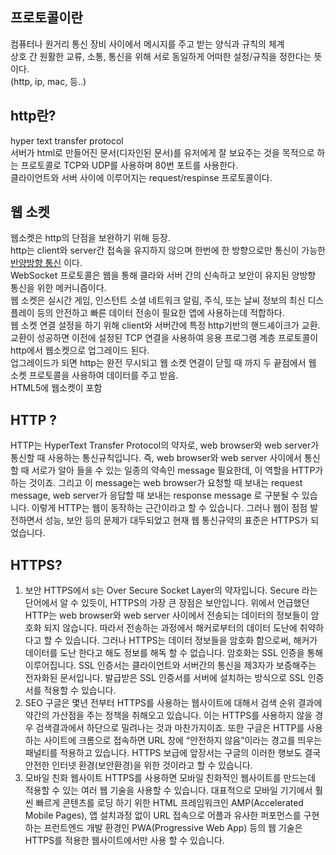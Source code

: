 ## 프로토콜이란
컴퓨터나 원거리 통신 장비 사이에서 메시지를 주고 받는 양식과 규칙의 체계  
상호 간 원활한 교류, 소통, 통신을 위해 서로 동일하게 어떠한 설정/규칙을 정한다는 뜻이다.  
(http, ip, mac, 등..)

## http란?  
hyper text transfer protocol  
서버가 html로 만들어진 문서(디자인된 문서)를 유저에게 잘 보요주는 것을 목적으로 하는 프로토콜로 TCP와 UDP를 사용하며 80번 포트를 사용한다.  
클라이언트와 서버 사이에 이루어지는 request/respinse 프로토콜이다.

## 웹 소켓  
웹소켓은 http의 단점을 보완하기 위해 등장.  
http는 client와 server간 접속을 유지하지 않으며 한번에 한 방향으로만 통신이 가능한 [반양방향 통신](https://terms.naver.com/entry.naver?docId=1590172&cid=50373&categoryId=50373) 이다.  
WebSocket 프로토콜은 웹을 통해 클라와 서버 간의 신속하고 보안이 유지된 양방향 통신을 위한 메커니즘이다.  
웹 소켓은 실시간 게임, 인스턴트 소셜 네트워크 알림, 주식, 또는 날씨 정보의 최신 디스플레이 등의 안전하고 빠른 데이터 전송이 필요한 앱에 사용하는데 적합하다.  
웹 소켓 연결 설정을 하기 위해 client와 서버간에 특정 http기반의 핸드셰이크가 교환.  
교환이 성공하면 이전에 설정된 TCP 연결을 사용하여 응용 프로그램 계층 프로토콜이 http에서 웹소켓으로 업그레이드 된다.  
업그레이드가 되면 http는 완전 무시되고 웹 소켓 연결이 닫힐 때 까지 두 끝점에서 웹 소켓 프로토콜을 사용하여 데이터를 주고 받음.  
HTML5에 웹소켓이 포함

## HTTP ?
HTTP는 HyperText Transfer Protocol의 약자로, web browser와 web server가 통신할 때 사용하는 통신규칙입니다.
즉, web browser와 web server 사이에서 통신할 때 서로가 알아 들을 수 있는 일종의 약속인 message 필요한데, 이 역할을 HTTP가 하는 것이죠. 그리고 이 message는 web browser가 요청할 때 보내는 request message, web server가 응답할 때 보내는 response message 로 구분될 수 있습니다.
이렇게 HTTP는 웹이 동작하는 근간이라고 할 수 있습니다. 그러나 웹이 점점 발전하면서 성능, 보안 등의 문제가 대두되었고 현재 웹 통신규약의 표준은 HTTPS가 되었습니다.

## HTTPS?
1. 보안
HTTPS에서 s는 Over Secure Socket Layer의 약자입니다. Secure 라는 단어에서 알 수 있듯이, HTTPS의 가장 큰 장점은 보안입니다. 위에서 언급했던 HTTP는 web browser와 web server 사이에서 전송되는 데이터의 정보들이 암호화 되지 않습니다. 따라서 전송하는 과정에서 해커로부터의 데이터 도난에 취약하다고 할 수 있습니다. 그러나 HTTPS는 데이터 정보들을 암호화 함으로써, 해커가 데이터를 도난 한다고 해도 정보를 해독 할 수 없습니다.
암호화는 SSL 인증을 통해 이루어집니다. SSL 인증서는 클라이언트와 서버간의 통신을 제3자가 보증해주는 전자화된 문서입니다. 발급받은 SSL 인증서를 서버에 설치하는 방식으로 SSL 인증서를 적용할 수 있습니다.
2. SEO
구글은 몇년 전부터 HTTPS를 사용하는 웹사이트에 대해서 검색 순위 결과에 약간의 가산점을 주는 정책을 취해오고 있습니다. 이는 HTTPS를 사용하지 않을 경우 검색결과에서 하단으로 밀려나는 것과 마찬가지이죠. 또한 구글은 HTTP를 사용하는 사이트에 크롬으로 접속하면 URL 창에 “안전하지 않음”이라는 경고를 띄우는 패널티를 적용하고 있습니다.
HTTPS 보급에 앞장서는 구글의 이러한 행보도 결국 안전한 인터넷 환경(보안환경)을 위한 것이라고 할 수 있습니다.
3. 모바일 친화 웹사이트
HTTPS를 사용하면 모바일 친화적인 웹사이트를 만드는데 적용할 수 있는 여러 웹 기술을 사용할 수 있습니다. 대표적으로 모바일 기기에서 훨씬 빠르게 콘텐츠를 로딩 하기 위한 HTML 프레임워크인 AMP(Accelerated Mobile Pages), 앱 설치과정 없이 URL 접속으로 어플과 유사한 퍼포먼스를 구현하는 프런트엔드 개발 환경인 PWA(Progressive Web App) 등의 웹 기술은 HTTPS를 적용한 웹사이트에서만 사용 할 수 있습니다.
